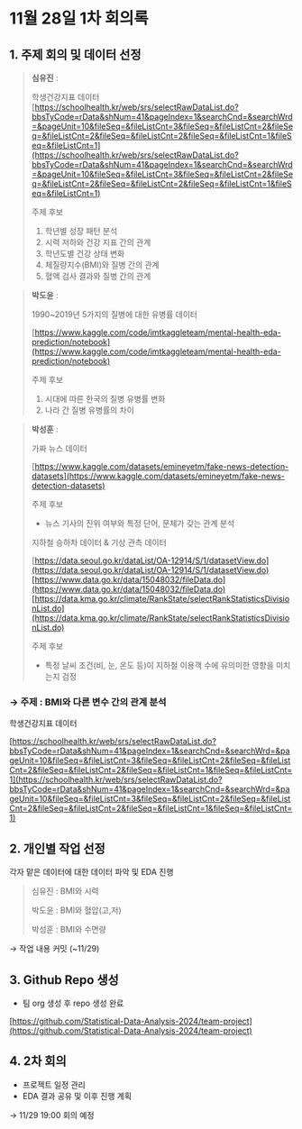 # 11월 28일 1차 회의록

## 1. 주제 회의 및 데이터 선정

> **심유진** :
>
> 학생건강지표 데이터
[https://schoolhealth.kr/web/srs/selectRawDataList.do?bbsTyCode=rData&shNum=41&pageIndex=1&searchCnd=&searchWrd=&pageUnit=10&fileSeq=&fileListCnt=3&fileSeq=&fileListCnt=2&fileSeq=&fileListCnt=2&fileSeq=&fileListCnt=2&fileSeq=&fileListCnt=1&fileSeq=&fileListCnt=1](https://schoolhealth.kr/web/srs/selectRawDataList.do?bbsTyCode=rData&shNum=41&pageIndex=1&searchCnd=&searchWrd=&pageUnit=10&fileSeq=&fileListCnt=3&fileSeq=&fileListCnt=2&fileSeq=&fileListCnt=2&fileSeq=&fileListCnt=2&fileSeq=&fileListCnt=1&fileSeq=&fileListCnt=1)
>
> 주제 후보
>
> 1. 학년별 성장 패턴 분석
> 2. 시력 저하와 건강 지표 간의 관계
> 3. 학년도별 건강 상태 변화
> 4. 체질량지수(BMI)와 질병 간의 관계
> 5. 혈액 검사 결과와 질병 간의 관계

> **박도윤** :
>
> 1990~2019년 5가지의 질병에 대한 유병률 데이터
>
> [https://www.kaggle.com/code/imtkaggleteam/mental-health-eda-prediction/notebook](https://www.kaggle.com/code/imtkaggleteam/mental-health-eda-prediction/notebook)
>
> 주제 후보
>
> 1. 시대에 따른 한국의 질병 유병률 변화
> 2. 나라 간 질병 유병률의 차이

> **박성훈** :
>
> 가짜 뉴스 데이터
>
> [https://www.kaggle.com/datasets/emineyetm/fake-news-detection-datasets](https://www.kaggle.com/datasets/emineyetm/fake-news-detection-datasets)
>
> 주제 후보
>
> - 뉴스 기사의 진위 여부와 특정 단어, 문체가 갖는 관계 분석
>
> 지하철 승하차 데이터 & 기상 관측 데이터
>
> [https://data.seoul.go.kr/dataList/OA-12914/S/1/datasetView.do](https://data.seoul.go.kr/dataList/OA-12914/S/1/datasetView.do)[https://www.data.go.kr/data/15048032/fileData.do](https://www.data.go.kr/data/15048032/fileData.do)[https://data.kma.go.kr/climate/RankState/selectRankStatisticsDivisionList.do](https://data.kma.go.kr/climate/RankState/selectRankStatisticsDivisionList.do)
>
> 주제 후보
>
> - 특정 날씨 조건(비, 눈, 온도 등)이 지하철 이용객 수에 유의미한 영향을 미치는지 검정

### → 주제 : BMI와 다른 변수 간의 관계 분석

학생건강지표 데이터

[https://schoolhealth.kr/web/srs/selectRawDataList.do?bbsTyCode=rData&shNum=41&pageIndex=1&searchCnd=&searchWrd=&pageUnit=10&fileSeq=&fileListCnt=3&fileSeq=&fileListCnt=2&fileSeq=&fileListCnt=2&fileSeq=&fileListCnt=2&fileSeq=&fileListCnt=1&fileSeq=&fileListCnt=1](https://schoolhealth.kr/web/srs/selectRawDataList.do?bbsTyCode=rData&shNum=41&pageIndex=1&searchCnd=&searchWrd=&pageUnit=10&fileSeq=&fileListCnt=3&fileSeq=&fileListCnt=2&fileSeq=&fileListCnt=2&fileSeq=&fileListCnt=2&fileSeq=&fileListCnt=1&fileSeq=&fileListCnt=1)

## 2. 개인별 작업 선정

각자 맡은 데이터에 대한 데이터 파악 및 EDA 진행

> 심유진 : BMI와 시력
>
> 박도윤 : BMI와 혈압(고,저)
> 
> 박성훈 : BMI와 수면량

→ 작업 내용 커밋 (~11/29)

## 3. Github Repo 생성

- 팀 org 생성 후 repo 생성 완료

[https://github.com/Statistical-Data-Analysis-2024/team-project](https://github.com/Statistical-Data-Analysis-2024/team-project)

## 4. 2차 회의

- 프로젝트 일정 관리
- EDA 결과 공유 및 이후 진행 계획

→ 11/29 19:00 회의 예정
